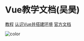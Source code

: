 # Vue教学文档(吴昊)

[教程](https://wuhaohao1234.github.io/Teaching/#/Vue)
[认识Vue并搭建环境](#认识Vue并搭建环境)
[官方文档](https://cn.vuejs.org/)
<!-- 背景图片 -->

<!-- 背景色 -->

![color](#f0f0f0)
